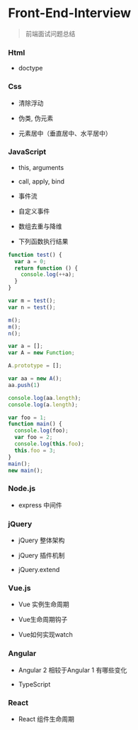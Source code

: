 # Front-End-Interview
> 前端面试问题总结

### Html

- doctype

### Css

- 清除浮动

- 伪类, 伪元素

- 元素居中（垂直居中、水平居中）

### JavaScript

- this, arguments

- call, apply, bind

- 事件流

- 自定义事件

- 数组去重与降维

- 下列函数执行结果
```js
function test() {
  var a = 0;
  return function () {
    console.log(++a);
  }
}

var m = test();
var n = test();

m();
m();
n();
```
```js
var a = [];
var A = new Function;

A.prototype = [];

var aa = new A();
aa.push(1)

console.log(aa.length);
console.log(a.length);
```
```js
var foo = 1;
function main() {
  console.log(foo);
  var foo = 2;
  console.log(this.foo);
  this.foo = 3;
}
main();
new main();
```
### Node.js

- express 中间件

### jQuery

- jQuery 整体架构

- jQuery 插件机制

- jQuery.extend

### Vue.js

- Vue 实例生命周期

- Vue生命周期钩子

- Vue如何实现watch

### Angular

- Angular 2 相较于Angular 1 有哪些变化

- TypeScript

### React

- React 组件生命周期


